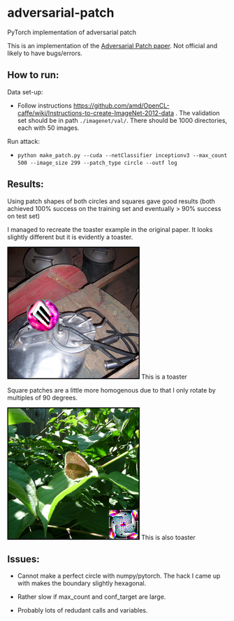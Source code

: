 # adversarial-patch
PyTorch implementation of adversarial patch 

This is an implementation of the <a href="https://arxiv.org/pdf/1712.09665.pdf">Adversarial Patch paper</a>. Not official and likely to have bugs/errors.

## How to run:

Data set-up:

 - Follow instructions https://github.com/amd/OpenCL-caffe/wiki/Instructions-to-create-ImageNet-2012-data . The validation set should be in path `./imagenet/val/`. There should be 1000 directories, each with 50 images.
 
Run attack:

- `python make_patch.py --cuda --netClassifier inceptionv3 --max_count 500 --image_size 299 --patch_type circle --outf log`

## Results:

Using patch shapes of both circles and squares gave good results (both achieved 100% success on the training set and eventually > 90% success on test set)

I managed to recreate the toaster example in the original paper. It looks slightly different but it is evidently a toaster.

![Alt text](1981_859_adversarial.png?raw=true "") This is a toaster

Square patches are a little more homogenous due to that I only rotate by multiples of 90 degrees.

![Alt text](1978_859_adversarial.png?raw=true "") This is also toaster

## Issues:

- Cannot make a perfect circle with numpy/pytorch. The hack I came up with makes the boundary slightly hexagonal.

- Rather slow if max_count and conf_target are large.

- Probably lots of redudant calls and variables.


